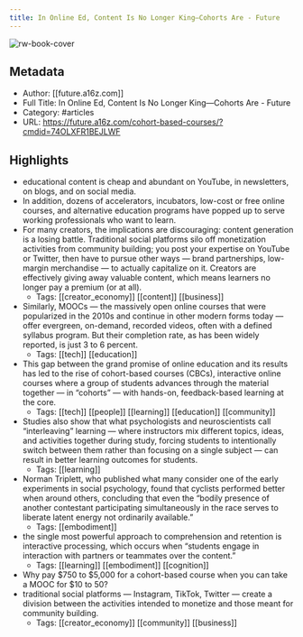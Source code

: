 ```yaml
---
title: In Online Ed, Content Is No Longer King—Cohorts Are - Future
---
```

![rw-book-cover](https://readwise-assets.s3.amazonaws.com/static/images/article2.74d541386bbf.png)

## Metadata
- Author: [[future.a16z.com]]
- Full Title: In Online Ed, Content Is No Longer King—Cohorts Are - Future
- Category: #articles
- URL: https://future.a16z.com/cohort-based-courses/?cmdid=74OLXFR1BEJLWF

## Highlights
- educational content is cheap and abundant on YouTube, in newsletters, on blogs, and on social media.
- In addition, dozens of accelerators, incubators, low-cost or free online courses, and alternative education programs have popped up to serve working professionals who want to learn.
- For many creators, the implications are discouraging: content generation is a losing battle. Traditional social platforms silo off monetization activities from community building; you post your expertise on YouTube or Twitter, then have to pursue other ways — brand partnerships, low-margin merchandise — to actually capitalize on it. Creators are effectively giving away valuable content, which means learners no longer pay a premium (or at all).
    - Tags: [[creator_economy]] [[content]] [[business]] 
- Similarly, MOOCs — the massively open online courses that were popularized in the 2010s and continue in other modern forms today — offer evergreen, on-demand, recorded videos, often with a defined syllabus program. But their completion rate, as has been widely reported, is just 3 to 6 percent.
    - Tags: [[tech]] [[education]] 
- This gap between the grand promise of online education and its results has led to the rise of cohort-based courses (CBCs), interactive online courses where a group of students advances through the material together — in “cohorts” — with hands-on, feedback-based learning at the core.
    - Tags: [[tech]] [[people]] [[learning]] [[education]] [[community]] 
- Studies also show that what psychologists and neuroscientists call “interleaving” learning — where instructors mix different topics, ideas, and activities together during study, forcing students to intentionally switch between them rather than focusing on a single subject — can result in better learning outcomes for students.
    - Tags: [[learning]] 
- Norman Triplett, who published what many consider one of the early experiments in social psychology, found that cyclists performed better when around others, concluding that even the “bodily presence of another contestant participating simultaneously in the race serves to liberate latent energy not ordinarily available.”
    - Tags: [[embodiment]] 
- the single most powerful approach to comprehension and retention is interactive processing, which occurs when “students engage in interaction with partners or teammates over the content.”
    - Tags: [[learning]] [[embodiment]] [[cognition]] 
- Why pay $750 to $5,000 for a cohort-based course when you can take a MOOC for $10 to 50?
- traditional social platforms — Instagram, TikTok, Twitter — create a division between the activities intended to monetize and those meant for community building.
    - Tags: [[creator_economy]] [[community]] [[business]] 
